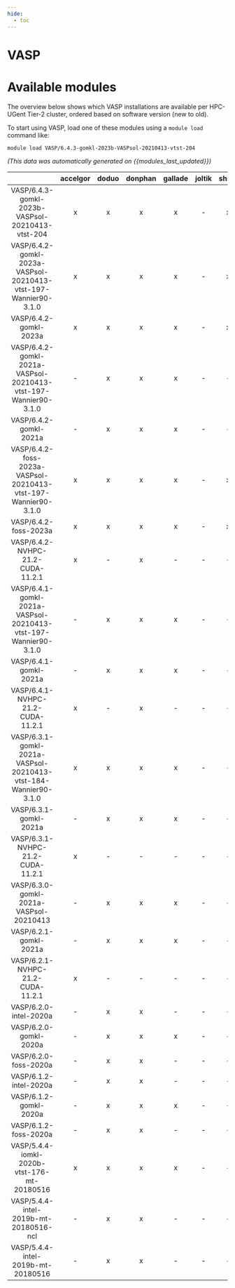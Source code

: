 ```yaml
---
hide:
  - toc
---
```


VASP
====

# Available modules


The overview below shows which VASP installations are available per HPC-UGent Tier-2 cluster, ordered based on software version (new to old).

To start using VASP, load one of these modules using a `module load` command like:

```shell
module load VASP/6.4.3-gomkl-2023b-VASPsol-20210413-vtst-204
```

*(This data was automatically generated on {{modules_last_updated}})*  

| |accelgor|doduo|donphan|gallade|joltik|shinx|skitty|
| :---: | :---: | :---: | :---: | :---: | :---: | :---: | :---: |
|VASP/6.4.3-gomkl-2023b-VASPsol-20210413-vtst-204|x|x|x|x|-|x|x|
|VASP/6.4.2-gomkl-2023a-VASPsol-20210413-vtst-197-Wannier90-3.1.0|x|x|x|x|-|x|x|
|VASP/6.4.2-gomkl-2023a|x|x|x|x|-|x|x|
|VASP/6.4.2-gomkl-2021a-VASPsol-20210413-vtst-197-Wannier90-3.1.0|-|x|x|x|-|-|-|
|VASP/6.4.2-gomkl-2021a|-|x|x|x|-|-|-|
|VASP/6.4.2-foss-2023a-VASPsol-20210413-vtst-197-Wannier90-3.1.0|x|x|x|x|-|x|x|
|VASP/6.4.2-foss-2023a|x|x|x|x|-|x|x|
|VASP/6.4.2-NVHPC-21.2-CUDA-11.2.1|x|-|x|-|-|-|-|
|VASP/6.4.1-gomkl-2021a-VASPsol-20210413-vtst-197-Wannier90-3.1.0|-|x|x|x|-|-|-|
|VASP/6.4.1-gomkl-2021a|-|x|x|x|-|-|-|
|VASP/6.4.1-NVHPC-21.2-CUDA-11.2.1|x|-|x|-|-|-|-|
|VASP/6.3.1-gomkl-2021a-VASPsol-20210413-vtst-184-Wannier90-3.1.0|x|x|x|x|-|-|-|
|VASP/6.3.1-gomkl-2021a|-|x|x|x|-|-|-|
|VASP/6.3.1-NVHPC-21.2-CUDA-11.2.1|x|-|-|-|-|-|-|
|VASP/6.3.0-gomkl-2021a-VASPsol-20210413|-|x|x|x|-|-|-|
|VASP/6.2.1-gomkl-2021a|-|x|x|x|-|-|-|
|VASP/6.2.1-NVHPC-21.2-CUDA-11.2.1|x|-|-|-|-|-|-|
|VASP/6.2.0-intel-2020a|-|x|x|-|-|-|-|
|VASP/6.2.0-gomkl-2020a|-|x|x|x|-|-|-|
|VASP/6.2.0-foss-2020a|-|x|x|-|-|-|-|
|VASP/6.1.2-intel-2020a|-|x|x|-|-|-|-|
|VASP/6.1.2-gomkl-2020a|-|x|x|x|-|-|-|
|VASP/6.1.2-foss-2020a|-|x|x|-|-|-|-|
|VASP/5.4.4-iomkl-2020b-vtst-176-mt-20180516|x|x|x|x|-|-|-|
|VASP/5.4.4-intel-2019b-mt-20180516-ncl|-|x|x|-|-|-|-|
|VASP/5.4.4-intel-2019b-mt-20180516|-|x|x|-|-|-|-|
